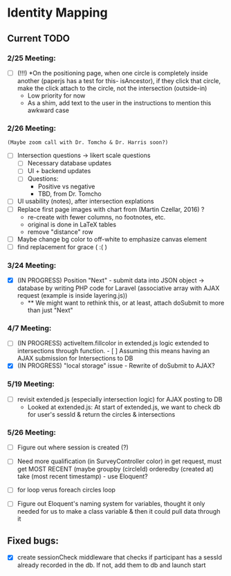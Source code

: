# Identity Mapping

## Current TODO

### 2/25 Meeting:
  - [ ] (!!!) *On the positioning page, when one circle is completely inside another (paperjs has a test for this- isAncestor), if they click that circle, make the click attach to the circle, not the intersection (outside-in)
    - Low priority for now
    - As a shim, add text to the user in the instructions to mention this awkward case
    
### 2/26 Meeting: 
    (Maybe zoom call with Dr. Tomcho & Dr. Harris soon?)
  - [ ] Intersection questions -> likert scale questions
    - [ ] Necessary database updates
    - [ ] UI + backend updates
    - [ ] Questions:
      - Positive vs negative
      - TBD, from Dr. Tomcho
  - [ ] UI usability (notes), after intersection explations
  - [ ] Replace first page images with chart from (Martin Czellar, 2016) ?
    - re-create with fewer columns, no footnotes, etc.
    - original is done in LaTeX tables
    - remove "distance" row
  - [ ] Maybe change bg color to off-white to emphasize canvas element
  - [ ] find replacement for grace ( :( )
  
### 3/24 Meeting: 
  - [x] (IN PROGRESS) Position "Next" - submit data into JSON object -> database by writing PHP code for Laravel (associative array with AJAX request (example is inside layering.js))
    - ** We might want to rethink this, or at least, attach doSubmit to more than just "Next"
  
### 4/7 Meeting:
  - [ ] (IN PROGRESS) activeItem.fillcolor in extended.js logic extended to intersections through function.
        - [ ] Assuming this means having an AJAX submission for Intersections to DB
  - [x] (IN PROGRESS) "local storage" issue - Rewrite of doSubmit to AJAX?
  
### 5/19 Meeting:
  - [ ] revisit extended.js (especially intersection logic) for AJAX posting to DB 
     - Looked at extended.js: At start of extended.js, we want to check db for user's sessId & return the circles & intersections
        
### 5/26 Meeting:
- [ ] Figure out where session is created (?)
- [ ] Need more qualification (in SurveyController color) in get request, must get MOST RECENT (maybe groupby (circleId) orderedby (created at) take (most recent timestamp) - use Eloquent?

- [ ] for loop verus foreach circles loop
- [ ] Figure out Eloquent's naming system for variables, thought it only needed for us to make a class variable & then it could pull data through it

## Fixed bugs:
  - [x] create sessionCheck middleware that checks if participant has a sessId already recorded in the db. If not, add them to db and launch start


